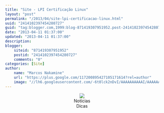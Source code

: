 ```yaml
---
title: "Site - LPI Certificação Linux"
layout: "post"
permalink: "/2013/04/site-lpi-certificacao-linux.html"
uuid: "2414102397454280727"
guid: "tag:blogger.com,1999:blog-871419307951952.post-2414102397454280727"
date: "2013-04-11 01:37:00"
updated: "2013-04-11 01:37:00"
description: 
blogger:
    siteid: "871419307951952"
    postid: "2414102397454280727"
    comments: "0"
categories: [Site]
author: 
    name: "Marcos Nakamine"
    url: "https://plus.google.com/117200895427105171614?rel=author"
    image: "//lh6.googleusercontent.com/-6t0lck2nDvI/AAAAAAAAAAI/AAAAAAAAOBw/_9ON3AiIr48/s32-c/photo.jpg"
---
```


<div class="css-full-post-content js-full-post-content">
<div class="separator" style="clear: both; text-align: center;"><a href="http://www.lpicertificacaolinux.com.br/" target="_blank"><img border="0" src="http://1.bp.blogspot.com/-wazWft1-xfs/UT_YSIgmK7I/AAAAAAAANk0/rAeDHELt5kA/s1600/lpicertificacao.jpg" /></a></div><div style="text-align: center;">Notícias<br />Dicas<a href="http://www.ubuntudicas.com.br/blog/feed/" target="_blank"><br /></a></div>
</div>